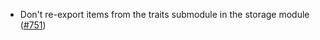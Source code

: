 - Don't re-export items from the traits submodule in the storage module
  ([#751](https://github.com/anoma/namada/pull/751))